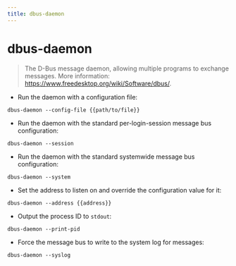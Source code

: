 ```yaml
---
title: dbus-daemon
---
```

# dbus-daemon

> The D-Bus message daemon, allowing multiple programs to exchange messages.
> More information: <https://www.freedesktop.org/wiki/Software/dbus/>.

- Run the daemon with a configuration file:

`dbus-daemon --config-file {{path/to/file}}`

- Run the daemon with the standard per-login-session message bus configuration:

`dbus-daemon --session`

- Run the daemon with the standard systemwide message bus configuration:

`dbus-daemon --system`

- Set the address to listen on and override the configuration value for it:

`dbus-daemon --address {{address}}`

- Output the process ID to `stdout`:

`dbus-daemon --print-pid`

- Force the message bus to write to the system log for messages:

`dbus-daemon --syslog`
